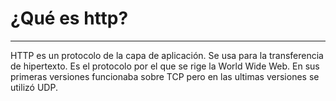 # ¿Qué es http?
---
HTTP es un protocolo de la capa de aplicación. Se usa para la transferencia de hipertexto. Es el protocolo por el que se rige la World Wide Web. En sus primeras versiones funcionaba sobre TCP pero en las ultimas versiones se utilizó UDP.
